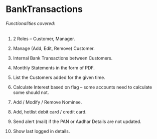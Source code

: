 # BankTransactions
###### Functionalities covered:
1. 2 Roles – Customer, Manager. 

2. Manage (Add, Edit, Remove) Customer. 

3. Internal Bank Transactions between Customers. 

4. Monthly Statements in the form of PDF. 

5. List the Customers added for the given time. 

6. Calculate Interest based on flag – some accounts need to calculate some should not. 

7. Add / Modify / Remove Nominee. 

8. Add, hotlist debit card / credit card. 

9. Send alert (mail) if the PAN or Aadhar Details are not updated. 

10. Show last logged in details. 

